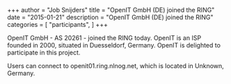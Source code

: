 +++
author = "Job Snijders"
title = "OpenIT GmbH (DE) joined the RING"
date = "2015-01-21"
description = "OpenIT GmbH (DE) joined the RING"
categories = [
    "participants",
]
+++

OpenIT GmbH - AS 20261 - joined the RING today. OpenIT is an ISP founded in 2000, situated in Duesseldorf, Germany. OpenIT is delighted to participate in this project.

Users can connect to openit01.ring.nlnog.net, which is located in Unknown, Germany.


